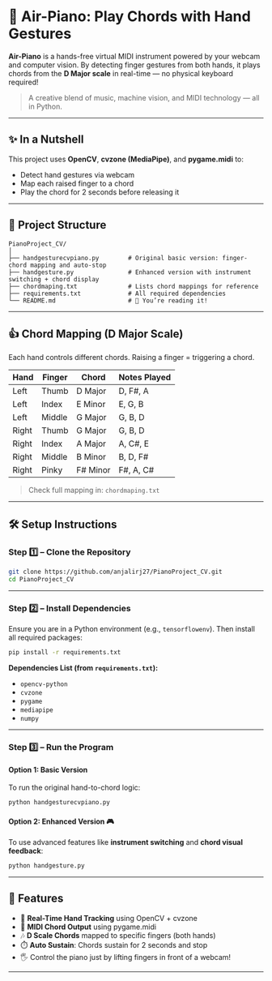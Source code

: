 # 🎹 Air-Piano: Play Chords with Hand Gestures

**Air-Piano** is a hands-free virtual MIDI instrument powered by your webcam and computer vision. By detecting finger gestures from both hands, it plays chords from the **D Major scale** in real-time — no physical keyboard required!

> A creative blend of music, machine vision, and MIDI technology — all in Python.

---

## ✨ In a Nutshell

This project uses **OpenCV**, **cvzone (MediaPipe)**, and **pygame.midi** to:
- Detect hand gestures via webcam
- Map each raised finger to a chord
- Play the chord for 2 seconds before releasing it

---

## 📆 Project Structure

```plaintext
PianoProject_CV/
│
├── handgesturecvpiano.py        # Original basic version: finger-chord mapping and auto-stop
├── handgesture.py               # Enhanced version with instrument switching + chord display
├── chordmaping.txt              # Lists chord mappings for reference
├── requirements.txt             # All required dependencies
└── README.md                    # 📘 You’re reading it!
```

---

## 👍 Chord Mapping (D Major Scale)

Each hand controls different chords. Raising a finger = triggering a chord.

| Hand  | Finger   | Chord     | Notes Played     |
|-------|----------|-----------|------------------|
| Left  | Thumb    | D Major   | D, F#, A         |
| Left  | Index    | E Minor   | E, G, B          |
| Left  | Middle   | G Major   | G, B, D          |
| Right | Thumb    | G Major   | G, B, D          |
| Right | Index    | A Major   | A, C#, E         |
| Right | Middle   | B Minor   | B, D, F#         |
| Right | Pinky    | F# Minor  | F#, A, C#        |

> Check full mapping in: `chordmaping.txt`

---

## 🛠️ Setup Instructions

### Step 1️⃣ – Clone the Repository

```bash
git clone https://github.com/anjalirj27/PianoProject_CV.git
cd PianoProject_CV
```

---

### Step 2️⃣ – Install Dependencies

Ensure you are in a Python environment (e.g., `tensorflowenv`). Then install all required packages:

```bash
pip install -r requirements.txt
```

**Dependencies List (from `requirements.txt`):**
- `opencv-python`
- `cvzone`
- `pygame`
- `mediapipe`
- `numpy`

---

### Step 3️⃣ – Run the Program

#### Option 1: Basic Version
To run the original hand-to-chord logic:

```bash
python handgesturecvpiano.py
```

#### Option 2: Enhanced Version 🎮
To use advanced features like **instrument switching** and **chord visual feedback**:

```bash
python handgesture.py
```

---

## 🌟 Features

- 🎥 **Real-Time Hand Tracking** using OpenCV + cvzone
- 🎹 **MIDI Chord Output** using pygame.midi
- 🎶 **D Scale Chords** mapped to specific fingers (both hands)
- ⏱️ **Auto Sustain**: Chords sustain for 2 seconds and stop
- 🖐️ Control the piano just by lifting fingers in front of a webcam!

---



